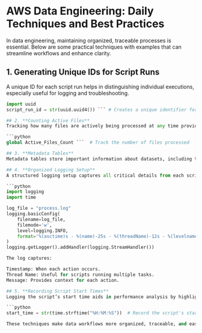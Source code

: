 # AWS Data Engineering: Daily Techniques and Best Practices

In data engineering, maintaining organized, traceable processes is essential. Below are some practical techniques with examples that can streamline workflows and enhance clarity.

## 1. **Generating Unique IDs for Script Runs**
A unique ID for each script run helps in distinguishing individual executions, especially useful for logging and troubleshooting.

```python
import uuid
script_run_id = str(uuid.uuid4()) ``` # Creates a unique identifier for each script run

## 2. **Counting Active Files**
Tracking how many files are actively being processed at any time provides a quick snapshot of workflow progress, particularly helpful with large datasets.

```python
global Active_Files_Count ```  # Track the number of files processed

## 3. **Metadata Tables**
Metadata tables store important information about datasets, including their origin, state, and transformation details. This helps ensure data quality and makes it easier to trace specific information about data sources and transformations.

## 4. **Organized Logging Setup**
A structured logging setup captures all critical details from each script run, enabling real-time monitoring and providing a history for debugging and performance analysis.

```python
import logging
import time

log_file = "process.log"
logging.basicConfig(
    filename=log_file,
    filemode='w',
    level=logging.INFO,
    format='%(asctime)s - %(name)-25s - %(threadName)-12s - %(levelname)-5s - %(message)s'
)
logging.getLogger().addHandler(logging.StreamHandler())

The log captures:

Timestamp: When each action occurs.
Thread Name: Useful for scripts running multiple tasks.
Message: Provides context for each action.

## 5. **Recording Script Start Times**
Logging the script’s start time aids in performance analysis by highlighting the time taken for each phase of the data process.

```python
start_time = str(time.strftime("%H:%M:%S"))  # Record the script's start time

These techniques make data workflows more organized, traceable, and easier to manage. 
